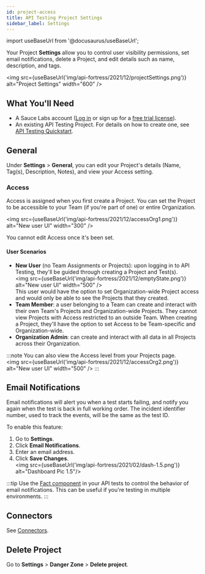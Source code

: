 ```yaml
---
id: project-access
title: API Testing Project Settings
sidebar_label: Settings
---
```


import useBaseUrl from '@docusaurus/useBaseUrl';

Your Project **Settings** allow you to control user visibility permissions, set email notifications, delete a Project, and edit details such as name, description, and tags.

<img src={useBaseUrl('img/api-fortress/2021/12/projectSettings.png')} alt="Project Settings" width="600" />


## What You'll Need

* A Sauce Labs account ([Log in](https://accounts.saucelabs.com/am/XUI/#login/) or sign up for a [free trial license](https://saucelabs.com/sign-up)).
* An existing API Testing Project. For details on how to create one, see [API Testing Quickstart](/api-testing/quickstart/).


## General

Under **Settings** > **General**, you can edit your Project's details (Name, Tag(s), Description, Notes), and view your Access setting.

### Access

Access is assigned when you first create a Project. You can set the Project to be accessible to your Team (if you're part of one) or entire Organization.

<img src={useBaseUrl('img/api-fortress/2021/12/accessOrg1.png')} alt="New user UI" width="300" />

You cannot edit Access once it's been set.

#### User Scenarios

* **New User** (no Team Assignments or Projects): upon logging in to API Testing, they'll be guided through creating a Project and Test(s).<br/><img src={useBaseUrl('img/api-fortress/2021/12/emptyState.png')} alt="New user UI" width="500" /><br/> This user would have the option to set Organization-wide Project access and would only be able to see the Projects that they created.
* **Team Member**: a user belonging to a Team can create and interact with their own Team's Projects and Organization-wide Projects. They cannot view Projects with Access restricted to an outside Team. When creating a Project, they'll have the option to set Access to be Team-specific and Organization-wide.
* **Organization Admin**: can create and interact with all data in all Projects across their Organization.

:::note
You can also view the Access level from your Projects page.<br/><img src={useBaseUrl('img/api-fortress/2021/12/accessOrg2.png')} alt="New user UI" width="500" />
:::


## Email Notifications

Email notifications will alert you when a test starts failing, and notify you again when the test is back in full working order. The incident identifier number, used to track the events, will be the same as the test ID.

To enable this feature:
1. Go to **Settings**.
1. Click **Email Notifications**.
1. Enter an email address.
1. Click **Save Changes**.<br/><img src={useBaseUrl('img/api-fortress/2021/02/dash-1.5.png')} alt="Dashboard Pic 1.5"/>

:::tip
Use the [Fact component](/api-testing/composer/other-components/#fact) in your API tests to control the behavior of email notifications. This can be useful if you're testing in multiple environments.
:::


## Connectors

See [Connectors](/api-testing/integrations/pagerduty-webhooks/).


## Delete Project

Go to **Settings** > **Danger Zone** > **Delete project**.

